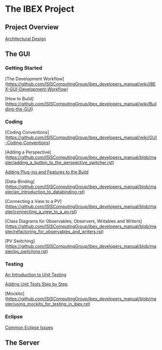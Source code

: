 # The IBEX Project #

## Project Overview ##

[Architectural Design](IBEX-High-Level-Architectural-Design)

## The GUI ##

### Getting Started

[The Development Workflow]
(https://github.com/ISISComputingGroup/ibex_developers_manual/wiki/IBEX-GUI-Development-Workflow)

[How to Build]
(https://github.com/ISISComputingGroup/ibex_developers_manual/wiki/Building-the-GUI)

### Coding

[Coding Conventions]
(https://github.com/ISISComputingGroup/ibex_developers_manual/wiki/GUI-Coding-Conventions)

[Adding a Perspective]
(https://github.com/ISISComputingGroup/ibex_developers_manual/blob/master/adding_a_button_to_the_perspective_switcher.rst)

[Adding Plug-ins and Features to the Build](https://github.com/ISISComputingGroup/ibex_developers_manual/blob/master/adding_a_plugin_or_feature_to_maven_build.rst)

[Data-Binding]
(https://github.com/ISISComputingGroup/ibex_developers_manual/blob/master/an_introduction_to_databinding.rst)

[Connecting a View to a PV]
(https://github.com/ISISComputingGroup/ibex_developers_manual/blob/master/connecting_a_view_to_a_pv.rst)

[Class Diagrams for Observables, Observers, Writables and Writers]
(https://github.com/ISISComputingGroup/ibex_developers_manual/blob/master/refactoring_for_observables_and_writers.rst)

[PV Switching]
(https://github.com/ISISComputingGroup/ibex_developers_manual/blob/master/pv_switching.rst)

### Testing

[An Introduction to Unit Testing](https://github.com/ISISComputingGroup/ibex_developers_manual/blob/master/an_introduction_to_unit_testing.rst)

[Adding Unit Tests Step by Step](https://github.com/ISISComputingGroup/ibex_developers_manual/blob/master/adding_unit_tests.rst)

[Mockito]
(https://github.com/ISISComputingGroup/ibex_developers_manual/blob/master/using_mockito_for_testing_in_ibex.rst)

### Eclipse

[Common Eclipse Issues](https://github.com/ISISComputingGroup/ibex_developers_manual/blob/master/common_eclipse_issues.rst)

## The Server ##